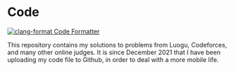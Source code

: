 # Code
[![clang-format Code Formatter](https://github.com/xinchengo/code/actions/workflows/formatter.yml/badge.svg)](https://github.com/xinchengo/code/actions/workflows/formatter.yml)

This repository contains my solutions to problems from Luogu, Codeforces, and many other online judges. It is since December 2021 that I have been uploading my code file to Github, in order to deal with a more mobile life. 
